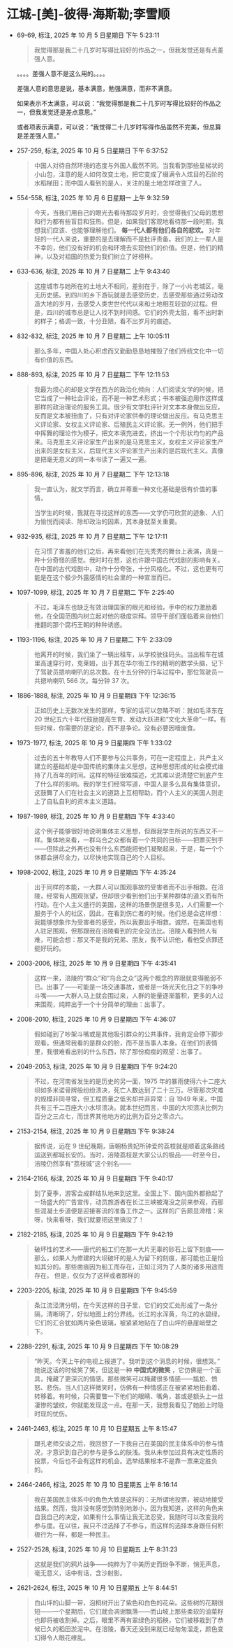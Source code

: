 # 江城-[美]-彼得·海斯勒;李雪顺


-   69-69, 标注, 2025 年 10 月 5 日星期日 下午 5:23:11

    > 我觉得那是我二十几岁时写得比较好的作品之一，但我发觉还是有点差强人意。

    。。。。差强人意不是这么用的。。。。

    差强人意的意思是说，基本满意，勉强满意，而非不满意。

    如果表示不太满意，可以说：“我觉得那是我二十几岁时写得比较好的作品之一，但我发觉还是差点意思。”

    或者项表示满意，可以说：“我觉得二十几岁时写得作品虽然不完美，但总算是差差强人意。”

<!--listend-->

-   257-259, 标注, 2025 年 10 月 5 日星期日 下午 6:37:52

    > 中国人对待自然环境的态度与外国人截然不同。当我看到那些呈梯状的小山包，注意的是人如何改变土地，把它变成了缀满令人炫目的石阶的水稻梯田；而中国人看到的是人，关注的是土地怎样改变了人。

<!--listend-->

-   554-558, 标注, 2025 年 10 月 6 日星期一 上午 9:32:59

    > 今天，当我们用自己的眼光去看待那段岁月时，会觉得我们父母的思想和行为都有些盲目和狂热。但是，如果我们客观地看待那一段时期，我想我们应该、也能够理解他们。 **每一代人都有他们各自的悲欢。**
    > 对年轻的一代人来说，重要的是去理解而不是批评责备。我们的上一辈人是不幸的，他们没有好的机会和环境去实现他们的价值。但是，他们的精神，以及对祖国的热爱为我们树立了好榜样。

<!--listend-->

-   633-636, 标注, 2025 年 10 月 7 日星期二 上午 9:43:40

    > 这座城市与她所在的土地大不相同，差别在于，除了一小片老城区，毫无历史感。到四川的乡下游玩就是去感受历史，去感受那些通过劳动改造大地的岁月，去感受人类世世代代以来和土地相互较劲的过程。但是，四川的城市总是让人找不到时间感。它们的外壳太脏，看不出时新的样子；格调一致，十分丑陋，看不出岁月的痕迹。

<!--listend-->

-   832-832, 标注, 2025 年 10 月 7 日星期二 上午 10:05:11

    > 那么多年，中国人处心积虑而又勤勤恳恳地摧毁了他们传统文化中一切有价值的东西。

<!--listend-->

-   888-893, 标注, 2025 年 10 月 7 日星期二 下午 12:11:53

    > 我最为烦心的却是文学在西方的政治化倾向：人们阅读文学的时候，把它当成了一种社会评论，而不是一种艺术形式；书本被强迫用作这样或那样的政治理论的服务工具。很少有文学批评针对文本本身做出反应，反而是文本被扭曲了，只有对评论家供奉的理论做出反应。有马克思主义评论家、女权主义评论家、后殖民主义评论家。无一例外，他们把手中挥舞的理论作为模子，把文本填充进去，挤出一个个形状均匀的产品来。马克思主义评论家生产出来的是马克思主义，女权主义评论家生产出来的是女权主义，后现代主义评论家生产出来的是后现代主义。真像是把毫无意义的同一本书读了一遍又一遍。

<!--listend-->

-   895-896, 标注, 2025 年 10 月 7 日星期二 下午 12:13:18

    > 我一直认为，就文学而言，确立并尊重一种文化基础是很有价值的事情，
    >
    > 当学生的时候，我就在寻找这样的东西——文学仍可欣赏的迹象、人们为愉悦而阅读、除却政治的因素，其本身就至关重要。

<!--listend-->

-   932-935, 标注, 2025 年 10 月 7 日星期二 下午 12:17:11

    > 在习惯了害羞的他们之后，再来看他们在光秃秃的舞台上表演，真是一种十分奇怪的感觉。我时时在想，这也许跟中国古代戏剧的影响有关。在中国的古代戏剧中，动作十分夸张，十分风格化。不过，这也更有可能是在这个极少外露感情的社会里的一种宣泄而已。

<!--listend-->

-   1097-1099, 标注, 2025 年 10 月 7 日星期二 下午 2:25:40

    > 不过，毛泽东也缺乏有效治理国家的眼光和经验。手中的权力激励着他，在全国范围内树立起对他的极度崇拜。领导干部们面临着来自他们推翻的那个腐朽王朝的种种诱惑。

<!--listend-->

-   1193-1196, 标注, 2025 年 10 月 7 日星期二 下午 2:33:09

    > 他离开的时候，我们坐了一辆出租车，从学校驶往码头。当出租车在城里高速穿行时，克莱姆，出于其在华尔街工作的精明的数学头脑，记下了驾驶员摁响喇叭的总次数。在十五分钟的行车过程中，那位驾驶员一共摁响喇叭 566 次。每分钟 37 次。

<!--listend-->

-   1886-1888, 标注, 2025 年 10 月 9 日星期四 下午 12:36:15

    > 正如历史上无数次发生的那样，专家的话可以忽略不听：就如毛泽东在 20 世纪五六十年代鼓励提高生育、发动大跃进和“文化大革命”一样。有些时候，你需要的是定论，而不是争论。没有必要因噎废食。

<!--listend-->

-   1973-1977, 标注, 2025 年 10 月 9 日星期四 下午 1:33:02

    > 过去的五十年教导人们不要参与公共事务，可在一定程度上，共产主义建立的基础却是中国传统的集体主义思想，这种思想形成的社会模式维持了几百年的时间。这样的特征很难描述，尤其难以说清楚它到底产生了什么样的影响。我的学生们经常写道，中国人是多么具有集体意识，这鼓舞了人们在社会主义的道路上互相帮助，而个人主义的美国人则走上了自私自利的资本主义道路。

<!--listend-->

-   1987-1989, 标注, 2025 年 10 月 9 日星期四 下午 4:33:40

    > 这个例子能够很好地说明集体主义思想，但跟我学生所说的东西又不一样。集体地来看，一群乌合之众都有着一个共同的目标——把票买到手——但除此之外再也没有什么东西能把他们凝聚起来，于是，每一个个体都会拼尽全力，以尽快地实现自己的个人目标。

-   1998-2002, 标注, 2025 年 10 月 9 日星期四 下午 4:35:24

    > 出于同样的本能，一大群人可以围观事故的受害者而不出手相救。在涪陵，经常有人围观张望，但却很少看到他们出于某种群体的道义而有所行动。在个人主义盛行的美国，这样的场景倒是很多见，人们需要一个服务于个人的社区，因此，在看到伤亡者的时候，他们总是会这样想：我能够想象作为受害者的感受，所以我要出手相救。诚然，在美国也有人驻足围观，但那跟我在涪陵看到的完全没法比。涪陵人看到他人有难，可能会想：那又不是我的兄弟、朋友，我不认识他，看他受点罪还挺好玩的。

<!--listend-->

-   2003-2006, 标注, 2025 年 10 月 9 日星期四 下午 4:35:41

    > 这样一来，涪陵的“群众”和“乌合之众”这两个概念的界限就变得脆弱不已。出事了——可能是一场交通事故，或者是一场光天化日之下的争吵斗嘴——一大群人马上就会围过来，人群的能量逐渐蓄积，更多的人过来围观，纯粹出于一个十分简单的理由：出事了。

<!--listend-->

-   2008-2010, 标注, 2025 年 10 月 9 日星期四 下午 4:36:07

    > 假如碰到了吵架斗嘴或是其他吸引群众的公共事件，我肯定会停下脚步观看。但通常我看的是群众的脸，而不是当事人本身。在他们的表情里，我很难看出别的什么东西，除了那份痴痴的观望：出事了。

<!--listend-->

-   2049-2053, 标注, 2025 年 10 月 9 日星期四 下午 9:24:20

    > 不过，在河南省发生的是历史的另一面，1975 年的暴雨使得六十二座大坝如多米诺骨牌般纷纷溃决，死亡人数达到了二十三万。尽管那次灾难的规模非同寻常，但工程质量之低劣却并非异常：自 1949 年来，中国共有三千二百座大小水坝溃决。就本世纪而言，中国的大坝溃决比例为百分之三点七，而世界其他地方的比例为百分之零点六。

<!--listend-->

-   2153-2154, 标注, 2025 年 10 月 9 日星期四 下午 9:38:24

    > 据传说，远在 9 世纪晚期，唐朝杨贵妃所钟爱的荔枝就是顺着这条路线运送到都城长安的。当时，涪陵荔枝是大家公认的极品——时至今日，涪陵仍然享有“荔枝城”这个别名——

<!--listend-->

-   2164-2166, 标注, 2025 年 10 月 9 日星期四 下午 9:40:17

    > 到了夏季，游客会成群结队地来到这里。全国上下、国内国外都掀起了一场盛大的广告宣传，动员旅游者在长江三峡被淹没之前来参观，而那些混凝土步道便是迎接客流的准备工作之一。这样的广告颇显滑稽：来呀，快来看呀，我们就要把这里搞没了！

<!--listend-->

-   2182-2185, 标注, 2025 年 10 月 9 日星期四 下午 9:42:19

    > 破坏性的艺术——唐代的船工们在那一大片无辜的砂石上留下刻痕——那么，如果人为修建的大坝破坏的是人为留下的刻痕，那可能也正是恰如其分的。那些凿痕因为船工而存在，正如江河为了人类的诸多用途而存在。 但是，仅仅为了这样或者那样的

<!--listend-->

-   2203-2205, 标注, 2025 年 10 月 9 日星期四 下午 9:45:59

    > 条江流泾渭分明，在今天这样的日子里，它们的交汇处形成了一条分隔，清晰明了，好似地图上的分界线。长江的水浑黄，乌江的水碧绿，它们的汇合犹如两片染色玻璃，被紧紧地贴在了白山坪的悬崖峭壁之下。

<!--listend-->

-   2288-2291, 标注, 2025 年 10 月 9 日星期四 下午 10:08:29

    > “昨天。今天上午的电视上报道了。我听到这个消息的时候，很想哭。” 她说这话的时候笑了笑，但这是一种 **中国式的微笑**
    > ，它仿佛是一个面具，掩藏了更深沉的情感。那些微笑可以掩藏很多情感——尴尬、愤怒、悲伤。当人们这样微笑时，仿佛有一种情感正在被紧紧地扭曲着、转移着。有时候，只需要瞥一下他们的眼睛、嘴角，甚或是额头上一丝凄惨的皱纹，你就能发现这一点。在那一天，我想我看见了她脸上时隐时现的忧伤。

<!--listend-->

-   2461-2463, 标注, 2025 年 10 月 10 日星期五 上午 8:15:47

    > 跟孔老师交谈之后，我回想了一下我自己在美国的民主体系中的参与情况，才意识到自己的参与是多么的肤浅。我从未参加过具有决定性质的投票，今后也不会有这样的机会。选举结果根本不是靠一票来定胜负的。

<!--listend-->

-   2464-2466, 标注, 2025 年 10 月 10 日星期五 上午 8:16:14

    > 我在美国民主体系中的角色大致是这样的：无所谓地投票，被动地接受结果。然而，我并没有感觉到特别地渺小，因为我知道，这样的角色来自我自己的决定，如果有什么事情让我无法忍受，我随时可以改变我的参与度。在以往，我只不过选择了不参与，而这样的选择本身跟任何积极行为一样，都是一种民主。

<!--listend-->

-   2527-2528, 标注, 2025 年 10 月 10 日星期五 上午 8:31:23

    > 这就是我们的鸦片战争——纯粹为了中美历史而纷争不断，悄无声息，毫无意义，话中有话，含沙射影。

<!--listend-->

-   2621-2624, 标注, 2025 年 10 月 10 日星期五 上午 8:44:51

    > 白山坪的山脚一带，泡桐树开出了紫色和白色的花朵。这些树的花期很短——一个星期后，它们就会凋谢飘落——而山坡上那些柔软的油菜籽也即将被收割掉。之后，眼里不再有翠绿色的稻秧，它们被移栽到了恭候已久的稻田淤泥中。在涪陵，春天还没到来就已经匆匆溜走，颜色变幻得令人眼花缭乱。

